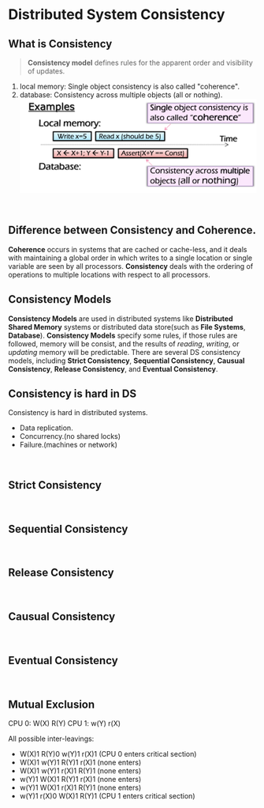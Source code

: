 # Distributed System Consistency

## What is Consistency
> **Consistency model** defines rules for the apparent order and visibility of updates.
1. local memory:
Single object consistency is also called "coherence".
2. database:
Consistency across multiple objects (all or nothing).
![Consistency](img/what_is_consistency.png)
<br>

## Difference between Consistency and Coherence.
  **Coherence** occurs in systems that are cached or cache-less, and it deals with maintaining a global order
in which writes to a single location or single variable are seen by all processors.
  **Consistency** deals with the ordering of operations to multiple locations with respect to all processors.
<br>

## Consistency Models
  **Consistency Models** are used in distributed systems like **Distributed Shared Memory** 
systems or distributed data store(such as **File Systems**, **Database**).
  **Consistency Models** specify some rules, if those rules are followed, memory will be consist, and the
results of *reading*, *writing*, or *updating* memory will be predictable.
  There are several DS consistency models, including **Strict Consistency**, **Sequential Consistency**,
**Causual Consistency**, **Release Consistency**, and **Eventual Consistency**.
<br>

## Consistency is hard in DS
Consistency is hard in distributed systems.
- Data replication.
- Concurrency.(no shared locks)
- Failure.(machines or network)
<br>

## Strict Consistency
<br>

## Sequential Consistency
<br>

## Release Consistency
<br>

## Causual Consistency
<br>

## Eventual Consistency
<br>


## Mutual Exclusion

CPU 0: W(X) R(Y)
CPU 1: w(Y) r(X)

All possible inter-leavings:

- W(X)1  R(Y)0  w(Y)1  r(X)1   (CPU 0 enters critical section)
- W(X)1  w(Y)1  R(Y)1  r(X)1   (none enters)
- W(X)1  w(Y)1  r(X)1  R(Y)1   (none enters)
- w(Y)1  W(X)1  R(Y)1  r(X)1   (none enters)
- w(Y)1  W(X)1  r(X)1  R(Y)1   (none enters)
- w(Y)1  r(X)0  W(X)1  R(Y)1   (CPU 1 enters critical section)
